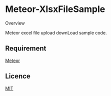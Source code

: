 # Meteor-XlsxFileSample

Overview

Meteor excel file upload downLoad sample code.

## Requirement

[Meteor](https://www.meteor.com/)

## Licence

[MIT](https://github.com/shokatsukawa/Meteor-XlsxFileSample/blob/master/LICENSE)
